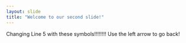```yaml
---
layout: slide
title: "Welcome to our second slide!"
---
```

Changing Line 5 with these symbols!!!!!!!!
Use the left arrow to go back!
